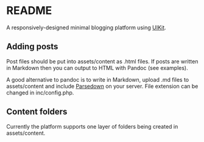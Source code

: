 # README

A responsively-designed minimal blogging platform using [UIKit](https://getuikit.com/).

## Adding posts

Post files should be put into assets/content as .html files. If posts are written in Markdown then you can output to HTML with Pandoc (see examples). 

A good alternative to pandoc is to write in Markdown, upload .md files to assets/content and include [Parsedown](https://github.com/erusev/parsedown) on your server. File extension can be changed in inc/config.php.

## Content folders

Currently the platform supports one layer of folders being created in assets/content.
